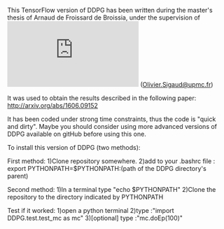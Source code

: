 This TensorFlow version of DDPG has been written during the master's thesis of Arnaud de Froissard de Broissia, under the supervision of ![Olivier Sigaud](http://www.isir.upmc.fr/index.php?op=view_profil&lang=en&id=28) (Olivier.Sigaud@upmc.fr)

It was used to obtain the results described in the following paper:
http://arxiv.org/abs/1606.09152

It has been coded under strong time constraints, thus the code is "quick and dirty". Maybe you should consider using more advanced versions of DDPG available on gitHub before using this one.

To install this version of DDPG (two methods):

First method: 
	1)Clone repository somewhere.
	2)add to your .bashrc file : export PYTHONPATH=$PYTHONPATH:(path of the DDPG directory's parent)

Second method:
	1)In a terminal type "echo $PYTHONPATH"
	2)Clone the repository to the directory indicated by PYTHONPATH

Test if it worked:
	1)open a python terminal
	2)type :"import DDPG.test.test_mc as mc"
	3)[optional] type :"mc.doEp(100)"
